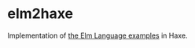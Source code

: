 # elm2haxe

Implementation of [the Elm Language
examples](http://elm-lang.org/Examples.elm) in Haxe.

